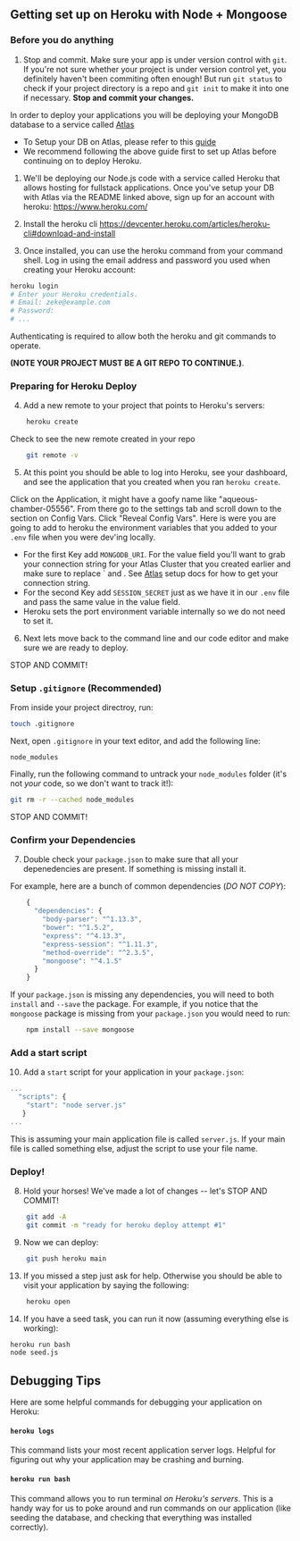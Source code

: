 ## Getting set up on Heroku with Node + Mongoose

### Before you do anything
1) Stop and commit. Make sure your app is under version control with `git`.  If you're not sure whether your project is under version control yet, you definitely haven't been commiting often enough! But run `git status` to check if your project directory is a repo and `git init` to make it into one if necessary. __Stop and commit your changes.__

In order to deploy your applications you will be deploying your MongoDB database to a service called [Atlas](https://www.mongodb.com/cloud/atlas)
  - To Setup your DB on Atlas, please refer to this [guide](https://git.generalassemb.ly/wc-seir-1207/atlas-hosted-mongodb)
  - We recommend following the above guide first to set up Atlas before continuing on to deploy Heroku.

1) We'll be deploying our Node.js code with a service called Heroku that allows hosting for fullstack applications. Once you've setup your DB with Atlas via the README linked above, sign up for an account with heroku: https://www.heroku.com/

2) Install the heroku cli
https://devcenter.heroku.com/articles/heroku-cli#download-and-install

3) Once installed, you can use the heroku command from your command shell.
Log in using the email address and password you used when creating your Heroku account:

```bash
heroku login
# Enter your Heroku credentials.
# Email: zeke@example.com
# Password:
# ...
```

Authenticating is required to allow both the heroku and git commands to operate.

**(NOTE YOUR PROJECT MUST BE A GIT REPO TO CONTINUE.)**.

### Preparing for Heroku Deploy

4) Add a new remote to your project that points to Heroku's servers:

```bash
    heroku create
```
Check to see the new remote created in your repo
```bash
    git remote -v
```

5) At this point you should be able to log into Heroku, see your dashboard, and see the application that you created when you ran `heroku create`.

Click on the Application, it might have a goofy name like "aqueous-chamber-05556". From there go to the settings tab and scroll down to the section on Config Vars. Click "Reveal Config Vars". Here is were you are going to add to heroku the environment variables that you added to your `.env` file when you were dev'ing locally.

- For the first Key add `MONGODB_URI`. For the value field you'll want to grab your connection string for your Atlas Cluster that you created earlier and make sure to replace `<password> and <database>. See [Atlas](https://www.mongodb.com/cloud/atlas) setup docs for how to get your connection string.
- For the second Key add `SESSION_SECRET` just as we have it in our `.env` file and pass the same value in the value field.
- Heroku sets the port environment variable internally so we do not need to set it.

6) Next lets move back to the command line and our code editor and make sure we are ready to deploy.

STOP AND COMMIT!

### Setup `.gitignore` (Recommended)
From inside your project directroy, run:
```bash
touch .gitignore
```

Next, open `.gitignore` in your text editor, and add the following line:
```
node_modules
```

Finally, run the following command to untrack your `node_modules` folder (it's not *your* code, so we don't want to track it!):
```bash
git rm -r --cached node_modules
```

STOP AND COMMIT!

### Confirm your Dependencies

7) Double check your `package.json` to make sure that all your depenedencies are present. If something is missing install it.

For example, here are a bunch of common dependencies (*DO NOT COPY*):  
``` javascript
    {
      "dependencies": {
        "body-parser": "^1.13.3",
        "bower": "^1.5.2",
        "express": "^4.13.3",
        "express-session": "^1.11.3",
        "method-override": "^2.3.5",
        "mongoose": "^4.1.5"
      }
    }
```

If your `package.json` is missing any dependencies, you will need to both `install` and `--save` the package. For example, if you notice that the `mongoose` package is missing from your `package.json` you would need to run:

```bash
    npm install --save mongoose
```

### Add a start script
10) Add a `start` script for your application in your `package.json`:

```javascript
...
  "scripts": {
    "start": "node server.js"
   }
...
```

This is assuming your main application file is called `server.js`. If your main file is called something else, adjust the script to use your file name.

### Deploy!

8) Hold your horses! We've made a lot of changes -- let's STOP AND COMMIT!
``` bash
    git add -A
    git commit -m "ready for heroku deploy attempt #1"
```

9) Now we can deploy:
``` bash
    git push heroku main
```

13) If you missed a step just ask for help. Otherwise you should be able to visit your application by saying the following:

```bash
    heroku open
```

14) If you have a seed task, you can run it now (assuming everything else is working):

``` bash
heroku run bash
node seed.js
```

## Debugging Tips

Here are some helpful commands for debugging your application on Heroku:

#### `heroku logs`
This command lists your most recent application server logs. Helpful for figuring out why your application may be crashing and burning.

#### `heroku run bash`
This command allows you to run terminal _on Heroku's servers_. This is a handy way for us to poke around and run commands on our application (like seeding the database, and checking that everything was installed correctly).
